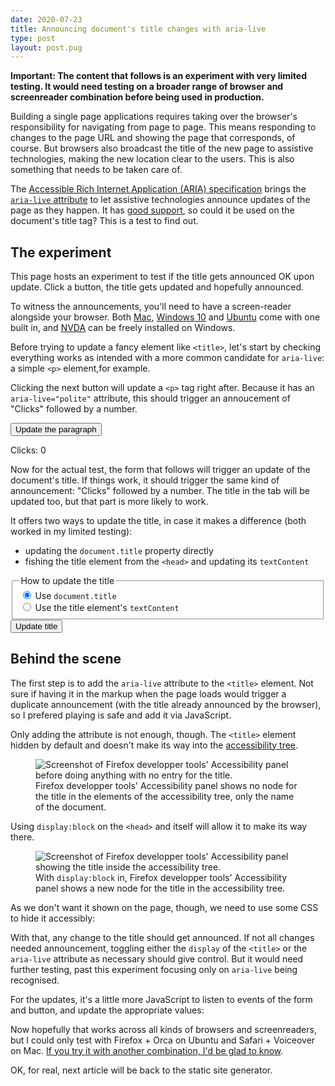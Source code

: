```yaml
---
date: 2020-07-23
title: Announcing document's title changes with aria-live
type: post
layout: post.pug
---
```

<p class="note">
<strong>Important: The content that follows is an experiment with very limited testing. It would need testing on a broader range of browser and screenreader combination before being used in production.</strong>
</p>

Building a single page applications requires taking over the browser's responsibility for navigating from page to page. This  means responding to changes to the page URL and showing the page that corresponds, of course. But browsers also broadcast the title of the new page to assistive technologies, making the new location clear to the users. This is also something that needs to be taken care of.

The [Accessible Rich Internet Application (ARIA) specification][aria-spec] brings the [`aria-live` attribute][aria-live] to let assistive technologies announce updates of the page as they happen. It has [good support][aria-live-support], so could it be used on the document's title tag? This is a test to find out.

The experiment
---

This page hosts an experiment to test if the title gets announced OK upon update. Click a button, the title gets updated and hopefully announced. 

<div class="note font-size--inherit">

To witness the announcements, you'll need to have a screen-reader alongside your browser. Both [Mac][voiceover], [Windows 10][narrator] and [Ubuntu][orca] come with one built in, and [NVDA][nvda] can be freely installed on Windows.

</div>

Before trying to update a fancy element like `<title>`, let's start by checking everything works as intended with a more common candidate for `aria-live`: a simple `<p>` element,for example.

Clicking the next button will update a `<p>` tag right after. Because it has an `aria-live="polite"` attribute, this should trigger an annoucement of "Clicks" followed by a number.

<div class="interactive">
  <button data-target="live-div">Update the paragraph</button>
  <p id="live-div">Clicks: 0</p>
</div>

Now for the actual test, the form that follows will trigger an update of the document's title. If things work, it should trigger the same kind of announcement: "Clicks" followed by a number. The title in the tab will be updated too, but that part is more likely to work.

It offers two ways to update the title, in case it makes a difference (both worked in my limited testing):

- updating the `document.title` property directly
- fishing the title element from the `<head>` and updating its `textContent`

<form class="interactive">
  <fieldset>
    <legend>How to update the title</legend>
    <div class="radio">
      <input checked id="updateType-property" name="updateType" type="radio" value="property">
      <label for="updateType-property">Use
        <code>document.title</code>
      </label>
    </div>
    <div class="radio">
      <input id="updateType-element" name="updateType" type="radio" value="element">
      <label for="updateType-element">Use the title element's
        <code>textContent</code>
      </label>
    </div>
  </fieldset>
  <button>Update title</button>
</form>

Behind the scene
---

The first step is to add the `aria-live` attribute to the `<title>` element. Not sure if having it in the markup when the page loads would trigger a duplicate announcement (with the title already announced by the browser), so I prefered playing is safe and add it via JavaScript.

<script type="application/javascript">
  var titleElement = document
    .head
    .querySelector("title");
  // Announcement feels important, so using `assertive`
  titleElement.setAttribute('aria-live', 'assertive');

  // Same for the `<p>`, except it's not as important so `polite`
  document.getElementById('live-div').setAttribute('aria-live','polite')

</script>

Only adding the attribute is not enough, though. The `<title>` element hidden by default and doesn't make its way into the [accessibility tree][accessibility-tree].

<figure>
<img src="/media/title-not-in-accessibility-tree.png" alt="Screenshot of Firefox developper tools' Accessibility panel before doing anything with no entry for the title.">
<figcaption  class="no-default-spacing"> Firefox developper tools' Accessibility panel shows no node for the title in the elements of the accessibility tree, only the name of the document.</figcaption>
</figure>

Using `display:block` on the `<head>` and itself will allow it to make its way there.

<figure>
<img src="/media/title-in-accessibility-tree.png" alt="Screenshot of Firefox developper tools' Accessibility panel showing the title inside the accessibility tree.">
<figcaption class="no-default-spacing">With <code>display:block</code> in, Firefox developper tools' Accessibility panel shows a new node for the title in the accessibility tree.</figcaption>
</figure>

As we don't want it shown on the page, though, we need to use some CSS to hide it accessibly:

<style>
  head {
    display: block;
  }

  title {
    display: block;
    /*
      From Bootstrap's visually-hidden mixin
      https://github.com/twbs/bootstrap/blob/main/scss/mixins/_screen-reader.scss#L8
    */
    position: absolute !important;
    width: 1px !important;
    height: 1px !important;
    padding: 0 !important;
    margin: -1px !important;
    overflow: hidden !important;
    clip: rect(0, 0, 0, 0) !important;
    white-space: nowrap !important;
    border: 0 !important;
  }

</style>

With that, any change to the title should get announced. If not all changes needed announcement, toggling either the `display` of the `<title>` or the `aria-live` attribute as necessary should give control. But it would need further testing, past this experiment focusing only on `aria-live` being recognised.

For the updates, it's a little more JavaScript to listen to events of the form and button, and update the appropriate values:

<script type="application/javascript">
  var value = 0;
  var content = "Clicks: " + value;

  function updateContent() {
    value++;
    content = "Clicks: " + value;
  }
  document.addEventListener("click", function(event) {
    // Only consider clicks on buttons
    if (event.target.tagName == "BUTTON") {
      // Grab the target on the page
      var updateTarget = event.target.getAttribute("data-target");
      if (updateTarget) {
        updateContent();
        document.getElementById(updateTarget).innerHTML = content;
      }
    }
  });

  document.addEventListener('submit', function(event) {
    // Otherwise, the page reloads, whoops!
    event.preventDefault();
    updateContent();
    // Grab which way we should update the title
    if (document.querySelector('[name="updateType"]:checked').value === 'property') {
      document.title = content;
    } else {
      document.head.querySelector('title').textContent = content;
    }
  });
  
</script>

Now hopefully that works across all kinds of browsers and screenreaders, but I could only test with Firefox + Orca on Ubuntu and Safari + Voiceover on Mac. [If you try it with another combination, I'd be glad to know][tweet].

OK, for real, next article will be back to the static site generator.

[aria-live]: https://developer.mozilla.org/en-US/docs/Web/Accessibility/ARIA/ARIA_Live_Regions
[aria-spec]: https://www.w3.org/TR/wai-aria-1.1/
[aria-live-support]: https://a11ysupport.io/tech/aria/aria-live_attribute
[accessibility-tree]: https://developers.google.com/web/fundamentals/accessibility/semantics-builtin/the-accessibility-tree
[voiceover]: https://help.apple.com/voiceover/mac/
[narrator]: https://support.microsoft.com/en-us/help/22798/windows-10-complete-guide-to-narrator
[orca]: https://help.gnome.org/users/orca/stable/index.html.en
[nvda]: https://www.nvaccess.org/download/
[tweet]: https://twitter.com/romaricpascal/status/1286322110789554184
